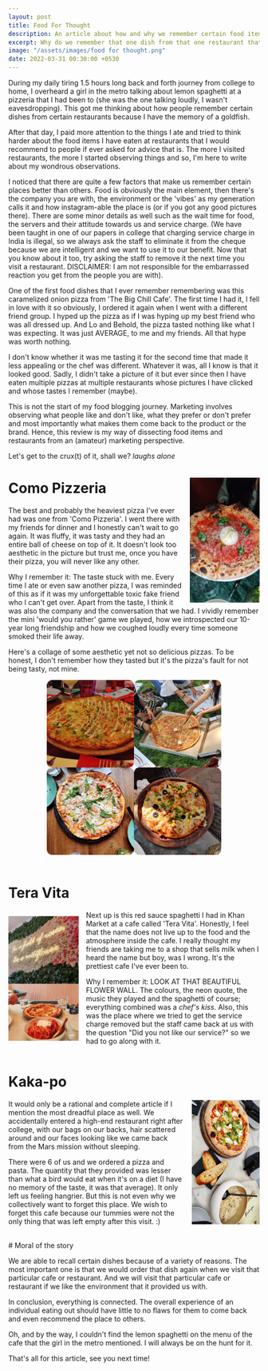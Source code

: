 ```yaml
---
layout: post
title: Food For Thought
description: An article about how and why we remember certain food items over the others
excerpt: Why do we remember that one dish from that one restaurant that we really liked and always recommend to others? The more I visit restaurants, the more I start observing things and so, I'm here to write about my wondrous observations.
image: "/assets/images/food for thought.png"
date: 2022-03-31 00:30:00 +0530
---
```



During my daily tiring 1.5 hours long back and forth journey from college to home, I overheard a girl in the metro talking about lemon spaghetti at a pizzeria that I had been to (she was the one talking loudly, I wasn't eavesdropping). This got me thinking about how people remember certain dishes from certain restaurants because I have the memory of a goldfish.

After that day, I paid more attention to the things I ate and tried to think harder about the food items I have eaten at restaurants that I would recommend to people if ever asked for advice that is. The more I visited restaurants, the more I started observing things and so, I'm here to write about my wondrous observations.

I noticed that there are quite a few factors that make us remember certain places better than others. Food is obviously the main element, then there's the company you are with, the environment or the 'vibes' as my generation calls it and how instagram-able the place is (or if you got any good pictures there). There are some minor details as well such as the wait time for food, the servers and their attitude towards us and service charge. (We have been taught in one of our papers in college that charging service charge in India is illegal, so we always ask the staff to eliminate it from the cheque because we are intelligent and we want to use it to our benefit. Now that you know about it too, try asking the staff to remove it the next time you visit a restaurant. DISCLAIMER: I am not responsible for the embarrassed reaction you get from the people you are with).

One of the first food dishes that I ever remember remembering was this caramelized onion pizza from 'The Big Chill Cafe'. The first time I had it, I fell in love with it so obviously, I ordered it again when I went with a different friend group. I hyped up the pizza as if I was hyping up my best friend who was all dressed up. And Lo and Behold, the pizza tasted nothing like what I was expecting. It was just AVERAGE, to me and my friends. All that hype was worth nothing.

I don't know whether it was me tasting it for the second time that made it less appealing or the chef was different. Whatever it was, all I know is that it looked good. Sadly, I didn't take a picture of it but ever since then I have eaten multiple pizzas at multiple restaurants whose pictures I have clicked and whose tastes I remember (maybe). 

This is not the start of my food blogging journey. Marketing involves observing what people like and don't like, what they prefer or don't prefer and most importantly what makes them come back to the product or the brand. Hence, this review is my way of dissecting food items and restaurants from an (amateur) marketing perspective.

Let's get to the crux(t) of it, shall we? *laughs alone*
<br>
<img style="height:250px;margin-left:15px;margin-top:35px;float:right;" src="/assets/images/como.jpeg" />

# Como Pizzeria
The best and probably the heaviest pizza I've ever had was one from 'Como Pizzeria'. I went there with my friends for dinner and I honestly can't wait to go again. It was fluffy, it was tasty and they had an entire ball of cheese on top of it. It doesn't look too aesthetic in the picture but trust me, once you have their pizza, you will never like any other.

Why I remember it: 
The taste stuck with me. Every time I ate or even saw another pizza, I was reminded of this as if it was my unforgettable toxic fake friend who I can't get over. Apart from the taste, I think it was also the company and the conversation that we had. I vividly remember the mini 'would you rather' game we played, how we introspected our 10-year long friendship and how we coughed loudly every time someone smoked their life away.

Here's a collage of some aesthetic yet not so delicious pizzas. To be honest, I don't remember how they tasted but it's the pizza's fault for not being tasty, not mine.
<center>
<img style="height:350px;" src="/assets/images/collage.png" />
</center>
<BR>

# Tera Vita
<img style="height:250px;margin-right:15px;margin-top:10px;float:left;" src="/assets/images/teravita.png" />
Next up is this red sauce spaghetti I had in Khan Market at a cafe called 'Tera Vita'. Honestly, I feel that the name does not live up to the food and the atmosphere inside the cafe. I really thought my friends are taking me to a shop that sells milk when I heard the name but boy, was I wrong. It's the prettiest cafe I've ever been to. 

Why I remember it: LOOK AT THAT BEAUTIFUL FLOWER WALL. The colours, the neon quote, the music they played and the spaghetti of course; everything combined was a *chef's kiss*. Also, this was the place where we tried to get the service charge removed but the staff came back at us with the question "Did you not like our service?" so we had to go along with it.
<BR>
<BR>

# Kaka-po 
<img style="height:250px;margin-left:15px;margin-top:0px;float:right;" src="/assets/images/kakapo.png" />
It would only be a rational and complete article if I mention the most dreadful place as well. We accidentally entered a high-end restaurant right after college, with our bags on our backs, hair scattered around and our faces looking like we came back from the Mars mission without sleeping. 

There were 6 of us and we ordered a pizza and pasta. The quantity that they provided was lesser than what a bird would eat when it's on a diet (I have no memory of the taste, it was that average). It only left us feeling hangrier. But this is not even why we collectively want to forget this place. We wish to forget this cafe because our tummies were not the only thing that was left empty after this visit. :)

<br>
# Moral of the story

We are able to recall certain dishes because of a variety of reasons. The most important one is that we would order that dish again when we visit that particular cafe or restaurant. And we will visit that particular cafe or restaurant if we like the environment that it provided us with. 

In conclusion, everything is connected. The overall experience of an individual eating out should have little to no flaws for them to come back and even recommend the place to others.

Oh, and by the way, I couldn't find the lemon spaghetti on the menu of the cafe that the girl in the metro mentioned. I will always be on the hunt for it.

That's all for this article, see you next time!


